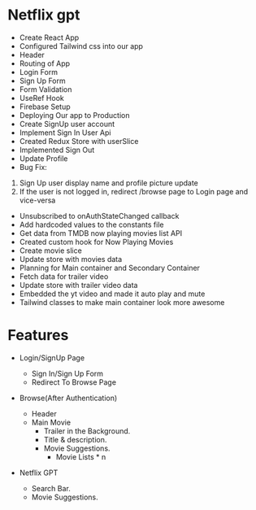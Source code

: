 # Netflix gpt

- Create React App
- Configured Tailwind css into our app
- Header
- Routing of App
- Login Form 
- Sign Up Form 
- Form Validation
- UseRef Hook
- Firebase Setup
- Deploying Our app to Production
- Create SignUp user account
- Implement Sign In User Api
- Created Redux Store with userSlice
- Implemented Sign Out
- Update Profile
- Bug Fix: 
1. Sign Up user display name and profile picture update
2. If the user is not logged in, redirect /browse page to Login page and vice-versa
- Unsubscribed to onAuthStateChanged callback
- Add hardcoded values to the constants file
- Get data from TMDB now playing movies list API
- Created custom hook for Now Playing Movies
- Create movie slice
- Update store with movies data
- Planning for Main container and Secondary Container
- Fetch data for trailer video
- Update store with trailer video data
- Embedded the yt video and made it auto play and mute
- Tailwind classes to make main container look more awesome


# Features
- Login/SignUp Page
    - Sign In/Sign Up Form
    - Redirect To Browse Page
- Browse(After Authentication)
    - Header
    - Main Movie 
        - Trailer in the Background.
        - Title & description.
        - Movie Suggestions.
            - Movie Lists * n

- Netflix GPT
    - Search Bar.
    - Movie Suggestions.
